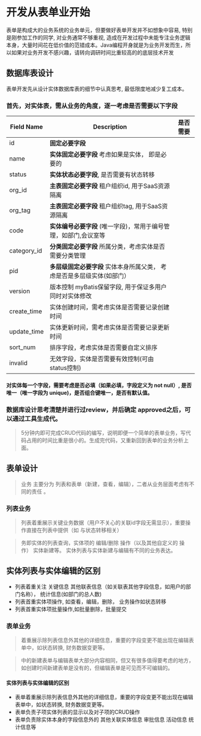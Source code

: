 # 开发从表单业开始

表单是构成大的业务系统的业务单元，但要做好表单开发并不如想象中容易, 特别是刚参加工作的同学, 对业务通常不够重视, 造成在开发过程中未能专注业务逻辑本身，大量时间花在低价值的范错成本。Java编程开身就是为业务开发而生，所以如果对业务开发不感兴趣，请转向调研时间比重较高的的底层技术开发

## 数据库表设计

表单开发先从设计实体数据库表的细节中认真思考, 最低限度地减少复工成本。 

### 首先，对实体表，需从业务的角度，逐一考虑是否需要以下字段

| **Field Name**     | **Description**                                        |  是否需要  |
| ------------------ | ------------------------------------------------------ | --------- |
| id                 | **固定必要字段**                                      |           |
| name               | **实体固定必要字段** 考虑如果是实体， 即是必要的       |           |
| status             | **实体状态必要字段**, 是否需要有状态转移              |           |
| org_id             | **主表固定必要字段** 租户组织id, 用于SaaS资源隔离      |           |
| org_tag            | **主表固定必要字段** 租户组织tag, 用于SaaS资源隔离     |           |
| code               | **实体编号必要字段** (唯一字段)，常用于编号管理，如部门,会议室等     |           |
| category_id        | **分类固定必要字段** 所属分类，考虑实体是否需要分类管理 |           |
| pid                | **多层级固定必要字段** 实体本身所属父类， 考虑是否是多层级实体(如部门） |           |
| version            | 版本控制 myBatis保留字段, 用于保证多用户同时对实体修改   |           |
| create_time        | 实体创建时间，需考虑实体是否需要记录创建时间             |           |
| update_time        | 实体更新时间，需考虑实体是否需要记录更新时间             |           |
| sort_num           | 排序字段，考虑实体是否需要自定义排序                    |           |
| invalid            | 无效字段，实体是否需要有效控制(可由status控制)          |           |


#### 对实体每一个字段，需要考虑**是否必填**（如果必填，字段定义为 not null）, 是否唯一（唯一字段为 unique)，是否组合键唯一，是否有默认值。


### 数据库设计思考清楚并进行过review，并后确定 approved之后，可以通过工具生成代。
> 5分钟内即可完成CRUD代码的编写，说明即便一个简单的表单业务，写代码占用的时间比重是很小的。生成完代码，又重新回到表单的业务分析上面。


## 表单设计
> 业务 主要分为 列表和表单（新建，查看，编辑），二者从业务层面考虑有不同的责任 。

### 列表业务
> 列表着重展示关键业务数据（用户不关心的关联id字段无需显示），重要操作直接在列表中提供（如 与状态转移相关）

> 务即实体的列表查询，实体项的 编辑/删除 操作（以及其他自定义的 操作） 实体新建等。 实休列表与实体新建与编辑有不同的业务表达。

## 实体列表与实体编辑的区别
- 列表着重关注 关键信息  其他联表信息（如关联表其他字段信息，如用户的部门名称）， 统计信息(如部门的总人数)
- 列表首重实体项操作, 如查看，编辑，删除， 业务操作如状态转移
- 列表首重实体项批量操作,如批量删除，批量提交

### 表单业务
> 着重展示除列表信息外其他的详细信息，重要的字段变更不能出现在编辑表单中，如状态转换, 财务数据变更等。

> 中的新建表单与编辑表单大部分内容相同，但又有很多值得要考虑的地方，如创建时间新建表单是没有的，但编辑表单是可见而不可编辑的。 

#### 实体列表与实体编辑的区别
- 表单着重展示除列表信息外其他的详细信息，重要的字段变更不能出现在编辑表单中，如状态转换, 财务数据变更等。
- 表单负责子项实体列表的显示以及对子项的CRUD操作
- 表单负责除实体本身的字段信息外的 其他关联实体信息  审批信息  活动信息  统计信息等
